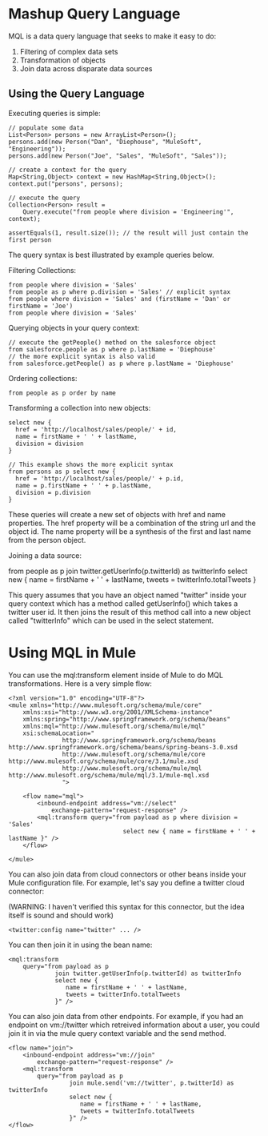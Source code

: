Mashup Query Language
=====================

MQL is a data query language that seeks to make it easy to do:
1) Filtering of complex data sets
2) Transformation of objects
3) Join data across disparate data sources

Using the Query Language
------------------------
Executing queries is simple:

	// populate some data
	List<Person> persons = new ArrayList<Person>();
	persons.add(new Person("Dan", "Diephouse", "MuleSoft", "Engineering"));
	persons.add(new Person("Joe", "Sales", "MuleSoft", "Sales"));
	
	// create a context for the query
	Map<String,Object> context = new HashMap<String,Object>();
	context.put("persons", persons);
	
	// execute the query
	Collection<Person> result = 
	    Query.execute("from people where division = 'Engineering'", context);
	  
	assertEquals(1, result.size()); // the result will just contain the first person

The query syntax is best illustrated by example queries below.

Filtering Collections:

	from people where division = 'Sales'
	from people as p where p.division = 'Sales' // explicit syntax
	from people where division = 'Sales' and (firstName = 'Dan' or firstName = 'Joe')
	from people where division = 'Sales' 

Querying objects in your query context:
   
    // execute the getPeople() method on the salesforce object
    from salesforce.people as p where p.lastName = 'Diephouse'
    // the more explicit syntax is also valid
    from salesforce.getPeople() as p where p.lastName = 'Diephouse'
    
Ordering collections:

	from people as p order by name

Transforming a collection into new objects:

    select new {
	  href = 'http://localhost/sales/people/' + id,
	  name = firstName + ' ' + lastName,
	  division = division
	}
	
	// This example shows the more explicit syntax
	from persons as p select new {
	  href = 'http://localhost/sales/people/' + p.id,
	  name = p.firstName + ' ' + p.lastName,
	  division = p.division
	}

These queries will create a new set of objects with href and name properties. 
The href property will be a combination of the string url and the object id. 
The name property will be a synthesis of the first and last name from the 
person object.

Joining a data source:

   from people as p 
     join twitter.getUserInfo(p.twitterId) as twitterInfo
     select new {
       name = firstName + ' ' + lastName,
       tweets = twitterInfo.totalTweets
     }

This query assumes that you have an object named "twitter" inside your 
query context which has a method called getUserInfo() which takes a twitter 
user id. It then joins the result of this method call into a new object 
called "twitterInfo" which can be used in the select statement.

Using MQL in Mule
=================

You can use the mql:transform element inside of Mule to do MQL transformations.
Here is a very simple flow:

	<?xml version="1.0" encoding="UTF-8"?>
	<mule xmlns="http://www.mulesoft.org/schema/mule/core" 
	    xmlns:xsi="http://www.w3.org/2001/XMLSchema-instance"
	    xmlns:spring="http://www.springframework.org/schema/beans"
	    xmlns:mql="http://www.mulesoft.org/schema/mule/mql" 
	    xsi:schemaLocation="
	               http://www.springframework.org/schema/beans http://www.springframework.org/schema/beans/spring-beans-3.0.xsd
	               http://www.mulesoft.org/schema/mule/core http://www.mulesoft.org/schema/mule/core/3.1/mule.xsd
	               http://www.mulesoft.org/schema/mule/mql http://www.mulesoft.org/schema/mule/mql/3.1/mule-mql.xsd
	               ">
	
	    <flow name="mql">
	        <inbound-endpoint address="vm://select"
	            exchange-pattern="request-response" />
	        <mql:transform query="from payload as p where division = 'Sales'
	                                select new { name = firstName + ' ' + lastName }" />
	    </flow>
	
	</mule>

You can also join data from cloud connectors or other beans inside your Mule 
configuration file. For example, let's say you define a twitter cloud connector:

(WARNING: I haven't verified this syntax for this connector, but the idea
itself is sound and should work)

    <twitter:config name="twitter" ... />
    
You can then join it in using the bean name:

    <mql:transform 
        query="from payload as p 
                 join twitter.getUserInfo(p.twitterId) as twitterInfo
                 select new { 
                    name = firstName + ' ' + lastName, 
                    tweets = twitterInfo.totalTweets 
                 }" />

You can also join data from other endpoints. For example, if you had an endpoint on
vm://twitter which retreived information about a user, you could join it in via the 
mule query context variable and the send method.	

    <flow name="join">
        <inbound-endpoint address="vm://join"
            exchange-pattern="request-response" />
        <mql:transform 
            query="from payload as p 
                     join mule.send('vm://twitter', p.twitterId) as twitterInfo
                     select new { 
                        name = firstName + ' ' + lastName, 
                        tweets = twitterInfo.totalTweets 
                     }" />
    </flow>
